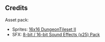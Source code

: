 
## Credits 
Asset pack: 
- Sprites: [16x16 DungeonTileset II](https://0x72.itch.io/dungeontileset-ii)
- SFX: [8-bit / 16-bit Sound Effects (x25) Pack](https://jdwasabi.itch.io/8-bit-16-bit-sound-effects-pack)